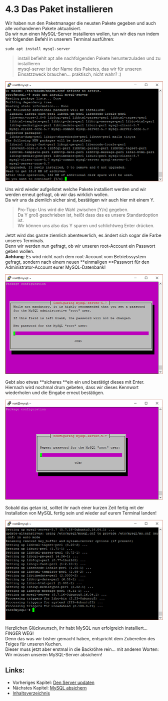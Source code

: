 # 4.3 Das Paket installieren

Wir haben nun den Paketmanager die neusten Pakete gegeben und auch alle vorhandenen Pakete aktualisiert.  
Da wir nun einen MySQL-Server installieren wollen, tun wir dies nun indem wir folgenden Befehl in unserem Terminal ausführen:

```
sudo apt install mysql-server
```

> install befiehlt apt alle nachfolgenden Pakete herunterzuladen und zu installieren  
> mysql-server ist der Name des Paketes, das wir für unseren Einsatzzweck brauchen... praktisch, nicht wahr? :\)

![](/assets/installation-1.png)

Uns wird wieder aufgelistet welche Pakete installiert werden und wir werden erneut gefragt, ob wir das wirklich wollen.  
Da wir uns da ziemlich sicher sind, bestätigen wir auch hier mit einem Y.

> Pro-Tipp: Uns wird die Wahl zwischen \[Y/n\] gegeben.  
> Da Y groß geschrieben ist, heißt dass das es unsere Standardoption ist.  
> Wir können uns also das Y sparen und schlichtweg Enter drücken.

Jetzt wird das ganze ziemlich abenteuerlich, es ändert sich sogar die Farbe unseres Terminals.  
Denn wir werden nun gefragt, ob wir unseren root-Account ein Passwort geben wollen.  
**Achtung**: Es wird nicht nach dem root-Account vom Betriebssystem gefragt, sondern nach einem neuen **einmaligen **Passwort für den Administrator-Account eurer MySQL-Datenbank!

![](/assets/installation-2.png)

Gebt also etwas **sicheres **ein ein und bestätigt dieses mit Enter.  
Hiernach wird nochmal drum gebeten, dass wir dieses Kennwort wiederholen und die Eingabe erneut bestätigen.

![](/assets/installation-3.png)

Sobald das getan ist, solltet ihr nach einer kurzen Zeit fertig mit der Installation von MySQL fertig sein und wieder auf eurem Terminal landen!

![](/assets/installation-4.png)

Herzlichen Glückwunsch, ihr habt MySQL nun erfolgreich installiert... FINGER WEG!  
Denn das was wir bisher gemacht haben, entspricht dem Zubereiten des Teiges für unseren Kuchen.  
Dieser muss jetzt aber erstmal in die Backröhre rein... mit anderen Worten: Wir müssen unseren MySQL-Server absichern!

## Links:

* Vorheriges Kapitel: [Den Server updaten](/den-server-updaten.md)
* Nächstes Kapitel: [MySQL absichern](/mysql-absichern.md)
* [Inhaltsverzeichnis](/SUMMARY.md)




